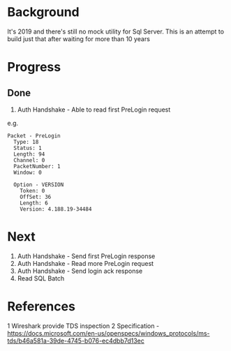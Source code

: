 # Background

It's 2019 and there's still no mock utility for Sql Server. This is an attempt to build just that after waiting for more than 10 years

# Progress

## Done
1. Auth Handshake - Able to read first PreLogin request

e.g.
```
Packet - PreLogin
  Type: 18 
  Status: 1
  Length: 94
  Channel: 0
  PacketNumber: 1
  Window: 0

  Option - VERSION
    Token: 0
    OffSet: 36
    Length: 6
    Version: 4.188.19-34484
```

# Next
1. Auth Handshake - Send first PreLogin response
2. Auth Handshake - Read more PreLogin request
3. Auth Handshake - Send login ack response
4. Read SQL Batch

# References

1 Wireshark provide TDS inspection
2 Specification - https://docs.microsoft.com/en-us/openspecs/windows_protocols/ms-tds/b46a581a-39de-4745-b076-ec4dbb7d13ec

